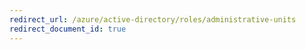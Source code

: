 ```yaml
---
redirect_url: /azure/active-directory/roles/administrative-units
redirect_document_id: true
---
```

